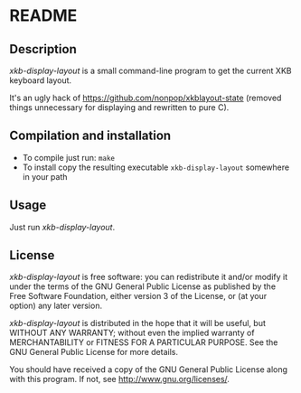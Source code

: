 README
======


Description
-----------

*xkb-display-layout* is a small command-line program to get the current XKB keyboard layout.

It's an ugly hack of https://github.com/nonpop/xkblayout-state (removed things unnecessary for displaying and rewritten to pure C).


Compilation and installation
----------------------------

- To compile just run: `make`
- To install copy the resulting executable `xkb-display-layout` somewhere in your path


Usage
-----

Just run *xkb-display-layout*.

License
-------

*xkb-display-layout* is free software: you can redistribute it and/or modify it under the terms of the GNU General Public License as published by the Free Software Foundation, either version 3 of the License, or (at your option) any later version.

*xkb-display-layout* is distributed in the hope that it will be useful, but WITHOUT ANY WARRANTY; without even the implied warranty of MERCHANTABILITY or FITNESS FOR A PARTICULAR PURPOSE.  See the GNU General Public License for more details.

You should have received a copy of the GNU General Public License along with this program.  If not, see <http://www.gnu.org/licenses/>.

